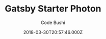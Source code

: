 ---
title: Gatsby Starter Photon
github: https://github.com/codebushi/gatsby-starter-photon
demo: https://gatsby-photon.surge.sh/
author: Code Bushi
ssg:
  - Gatsby
cms:
  - Markdown
date: 2018-03-30T20:57:46.000Z
description: >-
  Gatsby.js V2 starter template based on Photon. Check out
  https://codebushi.com/gatsby-starters-and-themes/ for more Gatsby starters.
draft: true
publish_date: '2018-03-30T20:57:46Z'
update_date: '2019-10-24T10:38:55Z'
github_star: 57
github_fork: 37
---